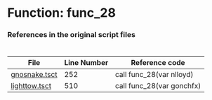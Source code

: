 # Function: func_28 
### References in the original script files

#

| File | Line Number | Reference code |
| --- | --- | --- |
| [gnosnake.tsct](../../../out/gnosnake.tsct#L252) | 252 | call func_28(var nlloyd) |
| [lighttow.tsct](../../../out/lighttow.tsct#L510) | 510 | call func_28(var gonchfx) |
